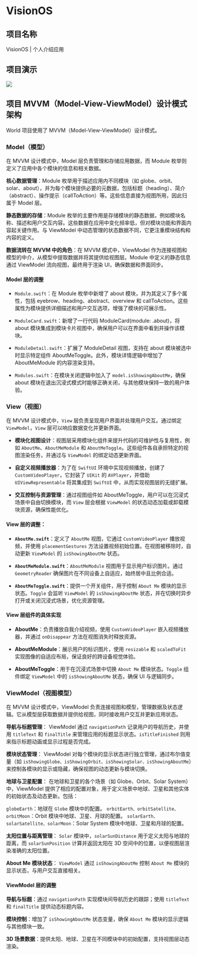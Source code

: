 # VisionOS

## 项目名称

VisionOS | 个人介绍应用

## 项目演示

![](Demonstration.gif)

## 项目 MVVM（Model-View-ViewModel）设计模式架构

World 项目使用了 MVVM（Model-View-ViewModel）设计模式。

### Model（模型）

在 MVVM 设计模式中，Model 层负责管理和存储应用数据，而 Module 枚举则定义了应用中各个模块的信息和相关数据。

**核心数据管理**：Module 枚举用于描述应用内不同模块（如 globe、orbit、solar、about），并为每个模块提供必要的元数据，包括标题（heading）、简介（abstract）、操作提示（callToAction）等。这些信息直接为视图所用，因此归属于 Model 层。

**静态数据的存储**：Module 枚举的主要作用是存储模块的静态数据，例如模块名称、描述和用户交互内容。这些数据在应用中变化频率低，但对模块功能和界面内容起关键作用。与 ViewModel 中动态管理的状态数据不同，它更注重模块结构和内容的定义。

**数据流转在 MVVM 中的角色**：在 MVVM 模式中，ViewModel 作为连接视图和模型的中介，从模型中提取数据并将其提供给视图层。Module 中定义的静态信息通过 ViewModel 流向视图，最终用于渲染 UI，确保数据和界面同步。

#### Model 层的调整

- `Module.swift`：在 Module 枚举中新增了 about 模块，并为其定义了多个属性，包括 eyebrow、heading、abstract、overview 和 callToAction。这些属性为模块提供详细描述和用户交互选项，增强了模块的可展示性。

- `ModuleCard.swift`：新增了一行代码 ModuleCard(module: .about)，将 about 模块集成到模块卡片视图中，确保用户可以在界面中看到并操作该模块。

- `ModuleDetail.swift`：扩展了 ModuleDetail 视图，支持在 about 模块被选中时显示特定组件 AboutMeToggle。此外，模块详情逻辑中增加了 AboutMeModule 的内容渲染支持。

- `Modules.swift`：在模块关闭逻辑中加入了 `model.isShowingAboutMe`，确保 about 模块在退出沉浸式模式时能够正确关闭，与其他模块保持一致的用户体验。

### View（视图）
在 MVVM 设计模式中，`View` 层负责呈现用户界面并处理用户交互。通过绑定 `ViewModel`，`View` 层可以响应数据变化并更新界面。

- **模块化视图设计**：视图层采用模块化组件来提升代码的可维护性与复用性，例如 `AboutMe`、`AboutMeModule` 和 `AboutMeToggle`。这些组件各自承担特定的视图渲染任务，并通过与 `ViewModel` 的绑定动态更新界面。

- **自定义视频播放器**：为了在 `SwiftUI` 环境中实现视频播放，创建了 `CustomVideoPlayer`，它封装了 `UIKit` 的 `AVPlayer`，并借助 `UIViewRepresentable` 将其集成到 `SwiftUI` 中，从而实现视图层的无缝扩展。

- **交互控制与资源管理**：通过视图组件如 AboutMeToggle，用户可以在沉浸式场景中自由切换模块，而 `View` 层会根据 `ViewModel` 的状态动态加载或卸载模块资源，确保性能优化。

#### View 层的调整：

- **`AboutMe.swift`**：定义了 `AboutMe` 视图，它通过 `CustomVideoPlayer` 播放视频，并使用 `placementGestures` 方法设置视频初始位置。在视图被移除时，自动更新 `ViewModel` 的 `isShowingAboutMe` 状态。

- **`AboutMeModule.swift`**：`AboutMeModule` 视图用于显示用户标识图片。通过 `GeometryReader` 确保图片在不同设备上自适应，始终居中且比例合适。

- **`AboutMeToggle.swift`**：提供一个开关组件，用于控制 `About Me` 模块的显示状态。`Toggle` 会监听 `ViewModel` 的 `isShowingAboutMe` 状态，并在切换时异步打开或关闭沉浸式场景，优化资源管理。

#### View 层组件的具体实现

- **AboutMe**：负责播放自我介绍视频，使用 `CustomVideoPlayer` 嵌入视频播放器，并通过 `onDisappear` 方法在视图消失时释放资源。

- **AboutMeModule**：展示用户的标识图片，使用 `resizable` 和 `scaledToFit` 实现图像的自适应布局，保证良好的跨设备视觉体验。

- **AboutMeToggle**：用于在沉浸式场景中切换 `About Me` 模块状态。`Toggle` 组件绑定 `ViewModel` 中的 `isShowingAboutMe` 状态，确保 UI 与逻辑同步。

### ViewModel（视图模型）

在 MVVM 设计模式中，ViewModel 负责连接视图和模型，管理数据及状态逻辑。它从模型层获取数据并提供给视图，同时接收用户交互并更新应用状态。

**导航与标题管理**：
ViewModel 通过 `navigationPath` 记录用户的导航历史，并使用 `titleText` 和 `finalTitle` 来管理应用的标题显示状态。`isTitleFinished` 则用来指示标题动画或显示过程是否完成。

**模块状态管理**：
ViewModel 对每个模块的显示状态进行独立管理，通过布尔值变量（如 `isShowingGlobe、isShowingOrbit、isShowingSolar、isShowingAboutMe`）来控制各模块的显示或隐藏，确保视图的动态更新与模块切换。

**地球与卫星配置**：
在地球和卫星的各个场景（如 Globe、Orbit、Solar System）中，ViewModel 提供了相应的配置对象，用于定义场景中地球、卫星和其他实体的初始状态及动态更新。包括：

`globeEarth`：地球在 `Globe` 模块中的配置。
`orbitEarth、orbitSatellite、orbitMoon`：Orbit 模块中地球、卫星、月球的配置。
`solarEarth、solarSatellite、solarMoon`：Solar System 模块中地球、卫星和月球的配置。

**太阳位置与距离管理**：
`Solar` 模块中，`solarSunDistance` 用于定义太阳与地球的距离，而 `solarSunPosition` 计算并返回太阳在 3D 空间中的位置，以便视图层渲染准确的太阳位置。

**About Me 模块状态**：
`ViewModel` 通过 `isShowingAboutMe` 控制 `About Me` 模块的显示状态，与用户交互直接相关。

#### ViewModel 层的调整

**导航与标题**：通过 `navigationPath` 实现模块间导航历史的跟踪；使用 `titleText` 和 `finalTitle` 提供动态标题内容。

**模块控制**：增加了 `isShowingAboutMe` 状态变量，确保 `About Me` 模块的显示逻辑与其他模块一致。

**3D 场景数据**：提供太阳、地球、卫星在不同模块中的初始配置，支持视图层动态渲染。